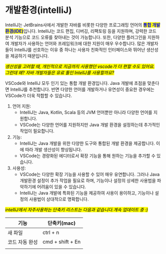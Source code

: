 # 개발환경(intelliJ)

IntelliJ는 JetBrains사에서 개발한 자바를 비롯한 다양한 프로그래밍 언어의 <mark style="color:blue;">**통합 개발 환경(IDE)**</mark>입니다. IntelliJ는 코드 편집, 디버깅, 리팩토링 등을 지원하며, 강력한 코드 분석 기능으로 코드 오류를 찾아내는 것이 가능합니다. 또한, 다양한 플러그인을 지원하여 개발자가 사용하는 언어와 프레임워크에 대한 지원이 매우 우수합니다. 많은 개발자들이 IntelliJ를 선호하는 이유 중 하나는 사용자 친화적인 인터페이스와 뛰어난 생산성을 제공하기 때문입니다.







_<mark style="background-color:yellow;">생산성을 고려할 때,  개인적으로 지금까지 사용했던 vscode가 더 편할 수도 있어요.</mark>_\
_<mark style="background-color:yellow;">그런데 왜? 자바 개발자들은 유료 툴인 IntellJ를 사용할까요?</mark>_

VSCode와 IntelliJ 모두 인기 있는 통합 개발 환경입니다. Java 개발에 초점을 맞춘다면 IntelliJ를 추천합니다. 반면 다양한 언어를 개발하거나 유연성이 중요한 경우에는 VSCode가 더욱 적합할 수 있습니다.&#x20;

1. 언어 지원:
   * IntelliJ는 Java, Kotlin, Scala 등의 JVM 언어뿐만 아니라 다양한 언어를 지원합니다.
   * VSCode는 다양한 언어를 지원하지만 Java 개발 환경을 설정하는데 추가적인 작업이 필요합니다.
2. 기능:
   * IntelliJ는 Java 개발을 위한 다양한 도구와 통합된 개발 환경을 제공합니다. 이에 따라 개발 생산성이 향상됩니다.
   * VSCode는 경량화된 에디터로서 확장 기능을 통해 원하는 기능을 추가할 수 있습니다.
3. 사용성:
   * VSCode는 다양한 확장 기능을 사용할 수 있어 매우 유연합니다. 그러나 Java 개발환경 설정이 추가 작업을 필요로 하며, 기능이나 설정의 상세한 사용법을 파악하기에 어려움이 있을 수 있습니다.
   * IntelliJ는 Java 개발에 특화된 기능을 제공하여 사용이 용이하고, 기능이나 설정의 사용법이 상대적으로 명확합니다.







_<mark style="background-color:yellow;">intelliJ에서 자주사용하는 단축키 리스트는 다음과 같습니다.계속 업데이트 중 :)</mark>_

| 기능       | 단축키(mac)         |
| -------- | ---------------- |
| 새 파일     | ctrl + n         |
| 코드 자동 완성 | cmd + shift + En |
|          |                  |

